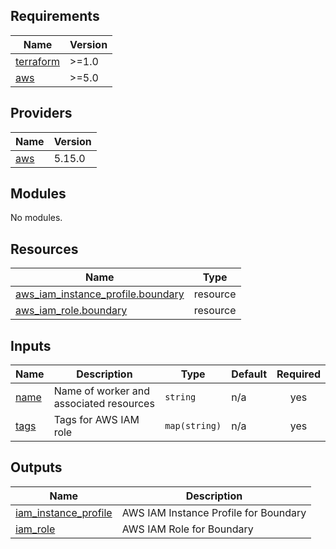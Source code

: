 ## Requirements

| Name | Version |
|------|---------|
| <a name="requirement_terraform"></a> [terraform](#requirement\_terraform) | >=1.0 |
| <a name="requirement_aws"></a> [aws](#requirement\_aws) | >=5.0 |

## Providers

| Name | Version |
|------|---------|
| <a name="provider_aws"></a> [aws](#provider\_aws) | 5.15.0 |

## Modules

No modules.

## Resources

| Name | Type |
|------|------|
| [aws_iam_instance_profile.boundary](https://registry.terraform.io/providers/hashicorp/aws/latest/docs/resources/iam_instance_profile) | resource |
| [aws_iam_role.boundary](https://registry.terraform.io/providers/hashicorp/aws/latest/docs/resources/iam_role) | resource |

## Inputs

| Name | Description | Type | Default | Required |
|------|-------------|------|---------|:--------:|
| <a name="input_name"></a> [name](#input\_name) | Name of worker and associated resources | `string` | n/a | yes |
| <a name="input_tags"></a> [tags](#input\_tags) | Tags for AWS IAM role | `map(string)` | n/a | yes |

## Outputs

| Name | Description |
|------|-------------|
| <a name="output_iam_instance_profile"></a> [iam\_instance\_profile](#output\_iam\_instance\_profile) | AWS IAM Instance Profile for Boundary |
| <a name="output_iam_role"></a> [iam\_role](#output\_iam\_role) | AWS IAM Role for Boundary |
